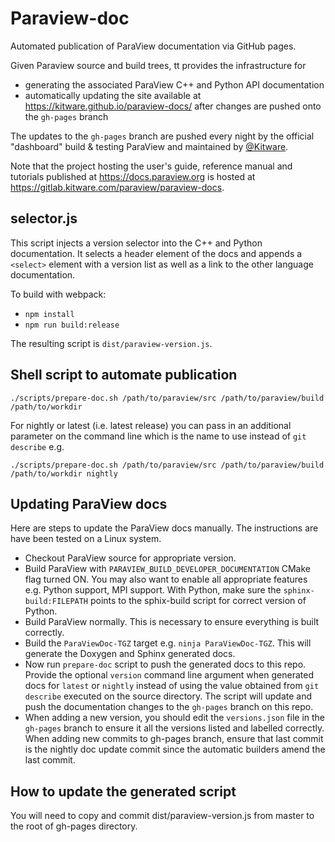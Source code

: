 # Paraview-doc

Automated publication of ParaView documentation via GitHub pages.

Given Paraview source and build trees, tt provides the infrastructure for
* generating the associated ParaView C++ and Python API documentation
* automatically updating the site available at https://kitware.github.io/paraview-docs/ after changes are pushed onto the `gh-pages` branch

The updates to the `gh-pages` branch are pushed every night by the official "dashboard" build & testing ParaView and maintained by [@Kitware](https://github.com/Kitware).

Note that the project hosting the user's guide, reference manual and tutorials published at https://docs.paraview.org is hosted at https://gitlab.kitware.com/paraview/paraview-docs.

## selector.js

This script injects a version selector into the C++ and Python documentation. It selects a header element of the docs and appends a `<select>` element with a version list as well as a link to the other language documentation.

To build with webpack:
* `npm install`
* `npm run build:release`

The resulting script is `dist/paraview-version.js`.

## Shell script to automate publication

```
./scripts/prepare-doc.sh /path/to/paraview/src /path/to/paraview/build /path/to/workdir
```

For nightly or latest (i.e. latest release) you can pass in an additional parameter on  the command line
which is the name to use instead of `git describe` e.g.

```
./scripts/prepare-doc.sh /path/to/paraview/src /path/to/paraview/build /path/to/workdir nightly
```

## Updating ParaView docs

Here are steps to update the ParaView docs manually. The instructions are have been tested
on a Linux system.

* Checkout ParaView source for appropriate version.
* Build ParaView with `PARAVIEW_BUILD_DEVELOPER_DOCUMENTATION` CMake flag turned ON. You may also
  want to enable all appropriate features e.g. Python support, MPI support. With
  Python, make sure the `sphinx-build:FILEPATH` points to the sphix-build script
  for correct version of Python.
* Build ParaView normally. This is necessary to ensure everything is built
  correctly.
* Build the `ParaViewDoc-TGZ` target e.g. `ninja ParaViewDoc-TGZ`. This will
  generate the Doxygen and Sphinx generated docs.
* Now run `prepare-doc` script to push the generated docs to this repo. Provide
  the optional `version` command line argument when generated docs for `latest`
  or `nightly` instead of using the value obtained from `git describe` executed
  on the source directory. The script will update and push the documentation
  changes to the `gh-pages` branch on this repo.
* When adding a new version, you should edit the `versions.json` file in the
  `gh-pages` branch to ensure it all the versions listed and labelled correctly.
  When adding new commits to gh-pages branch, ensure that last commit is the nightly
  doc update commit since the automatic builders amend the last commit.

## How to update the generated script

You will need to copy and commit dist/paraview-version.js from master to the root of gh-pages directory.

